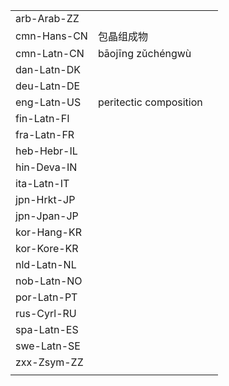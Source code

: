 | | | |
|-|-|-|
| arb-Arab-ZZ |  |  |
| cmn-Hans-CN | 包晶组成物 |  |
| cmn-Latn-CN | bāojīng zǔchéngwù |  |
| dan-Latn-DK |  |  |
| deu-Latn-DE |  |  |
| eng-Latn-US | peritectic composition |  |
| fin-Latn-FI |  |  |
| fra-Latn-FR |  |  |
| heb-Hebr-IL |  |  |
| hin-Deva-IN |  |  |
| ita-Latn-IT |  |  |
| jpn-Hrkt-JP |  |  |
| jpn-Jpan-JP |  |  |
| kor-Hang-KR |  |  |
| kor-Kore-KR |  |  |
| nld-Latn-NL |  |  |
| nob-Latn-NO |  |  |
| por-Latn-PT |  |  |
| rus-Cyrl-RU |  |  |
| spa-Latn-ES |  |  |
| swe-Latn-SE |  |  |
| zxx-Zsym-ZZ |  |  |
|  |  |  |